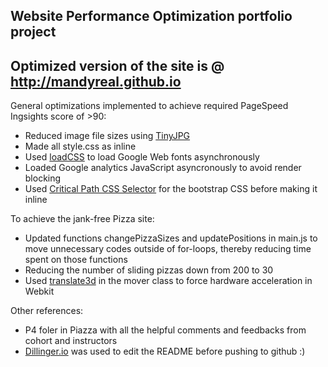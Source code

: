 ## Website Performance Optimization portfolio project

## Optimized version of the site is @ http://mandyreal.github.io

General optimizations implemented to achieve required PageSpeed Ingsights score of >90:
- Reduced image file sizes using [TinyJPG](https://tinyjpg.com/)
- Made all style.css as inline
- Used [loadCSS](https://github.com/filamentgroup/loadCSS) to load Google Web fonts asynchronously
- Loaded Google analytics JavaScript asyncronously to avoid render blocking
- Used [Critical Path CSS Selector](http://jonassebastianohlsson.com/criticalpathcssgenerator/) for the bootstrap CSS before making it inline

To achieve the jank-free Pizza site:
- Updated functions changePizzaSizes and updatePositions in main.js to move unnecessary codes outside of for-loops, thereby reducing time spent on those functions
- Reducing the number of sliding pizzas down from 200 to 30
- Used [translate3d](http://davidwalsh.name/translate3d) in the mover class to force hardware acceleration in Webkit

Other references:
- P4 foler in Piazza with all the helpful comments and feedbacks from cohort and instructors
- [Dillinger.io](http://dillinger.io/) was used to edit the README before pushing to github :) 